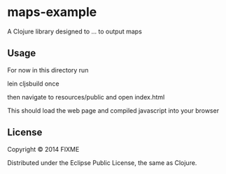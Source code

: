 # maps-example

A Clojure library designed to ... to output maps

## Usage

For now in this directory run 

lein cljsbuild once

then navigate to resources/public and open index.html

This should load the web page and compiled javascript into your browser

## License

Copyright © 2014 FIXME

Distributed under the Eclipse Public License, the same as Clojure.
